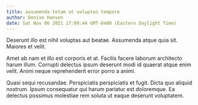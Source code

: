 ```yaml
---
title: assumenda totam ut voluptas tempore
author: Denise Hansen
date: Sat Nov 06 2021 17:09:44 GMT-0400 (Eastern Daylight Time)
---
```

Deserunt illo est nihil voluptas aut beatae. Assumenda atque quia sit. Maiores et velit.

 Amet ab nam et illo est corporis et at. Facilis facere laborum architecto harum illum. Corrupti delectus ipsum deserunt modi id quaerat atque enim velit. Animi neque reprehenderit error porro a animi.

 Quasi sequi recusandae. Perspiciatis perspiciatis et fugit. Dicta quo aliquid nostrum. Ipsum consequatur qui harum pariatur est doloremque. Ea delectus possimus molestiae rem soluta ut eaque deserunt voluptatem.